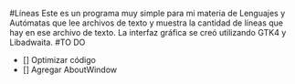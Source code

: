 #Líneas
Este es un programa muy simple para mi materia de Lenguajes y Autómatas que lee archivos de texto y 
muestra la cantidad de líneas que hay en ese archivo de texto. La interfaz gráfica se creó utilizando GTK4 y Libadwaita.
#TO DO
- [] Optimizar código
- [] Agregar AboutWindow
